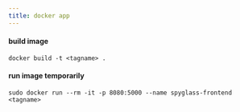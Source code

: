 ```yaml
---
title: docker app
---
```


#### build image
    docker build -t <tagname> .

#### run image temporarily
    sudo docker run --rm -it -p 8080:5000 --name spyglass-frontend <tagname>
